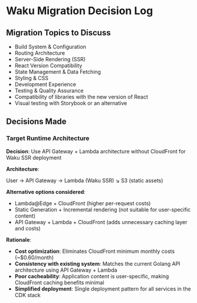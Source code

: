 # Waku Migration Decision Log

## Migration Topics to Discuss

- Build System & Configuration
- Routing Architecture  
- Server-Side Rendering (SSR)
- React Version Compatibility
- State Management & Data Fetching
- Styling & CSS
- Development Experience
- Testing & Quality Assurance
- Compatibility of libraries with the new version of React
- Visual testing with Storybook or an alternative

## Decisions Made

### Target Runtime Architecture

**Decision**: Use API Gateway + Lambda architecture without CloudFront for Waku SSR deployment

**Architecture**:

User → API Gateway → Lambda (Waku SSR)
                   ↘ S3 (static assets)

**Alternative options considered**:
- Lambda@Edge + CloudFront (higher per-request costs)
- Static Generation + Incremental rendering (not suitable for user-specific content)
- API Gateway + Lambda + CloudFront (adds unnecessary caching layer and costs)

**Rationale**:
- **Cost optimization**: Eliminates CloudFront minimum monthly costs (~$0.60/month)
- **Consistency with existing system**: Matches the current Golang API architecture using API Gateway + Lambda
- **Poor cacheability**: Application content is user-specific, making CloudFront caching benefits minimal
- **Simplified deployment**: Single deployment pattern for all services in the CDK stack
